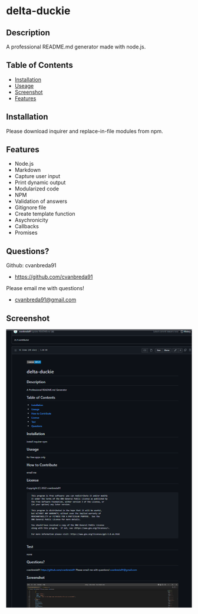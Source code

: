 # delta-duckie

## Description
A professional README.md generator made with node.js.

## Table of Contents
* [Installation](#installation)
* [Useage](#useage)
* [Screenshot](#screenshot)
* [Features](#features)

## Installation
Please download inquirer and replace-in-file modules from npm.

## Features
* Node.js
* Markdown
* Capture user input
* Print dynamic output
* Modularized code
* NPM
* Validation of answers
* Gitignore file
* Create template function
* Asychronicity
* Callbacks
* Promises

## Questions?
Github: cvanbreda91
* https://github.com/cvanbreda91

Please email me with questions!
* cvanbreda91@gmail.com

## Screenshot
![website-image](https://github.com/cvanbreda91/delta-duckie/blob/main/images/readme.png?raw=true)